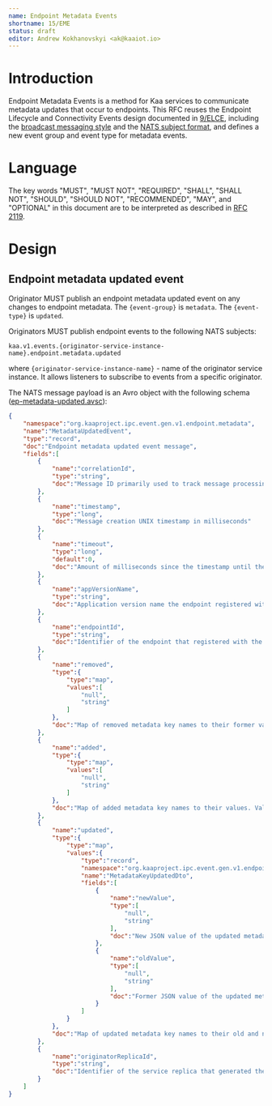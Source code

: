 ```yaml
---
name: Endpoint Metadata Events
shortname: 15/EME
status: draft
editor: Andrew Kokhanovskyi <ak@kaaiot.io>
---
```


<!-- toc -->


# Introduction

Endpoint Metadata Events is a method for Kaa services to communicate metadata updates that occur to endpoints.
This RFC reuses the Endpoint Lifecycle and Connectivity Events design documented in [9/ELCE](/0009/README.md), including the [broadcast messaging style](/0003/README.md#broadcast-messaging) and the [NATS subject format](/0009/README.md#nats-subject-format), and defines a new event group and event type for metadata events.


# Language

The key words "MUST", "MUST NOT", "REQUIRED", "SHALL", "SHALL NOT", "SHOULD", "SHOULD NOT", "RECOMMENDED", "MAY", and "OPTIONAL" in this document are to be interpreted as described in [RFC 2119](https://tools.ietf.org/html/rfc2119).


# Design

## Endpoint metadata updated event

Originator MUST publish an endpoint metadata updated event on any changes to endpoint metadata.
The `{event-group}` is `metadata`.
The `{event-type}` is `updated`.

Originators MUST publish endpoint events to the following NATS subjects:

```
kaa.v1.events.{originator-service-instance-name}.endpoint.metadata.updated
```
where `{originator-service-instance-name}` - name of the originator service instance.
It allows listeners to subscribe to events from a specific originator.

The NATS message payload is an Avro object with the following schema ([ep-metadata-updated.avsc](./ep-metadata-updated.avsc)):
```json
{
    "namespace":"org.kaaproject.ipc.event.gen.v1.endpoint.metadata",
    "name":"MetadataUpdatedEvent",
    "type":"record",
    "doc":"Endpoint metadata updated event message",
    "fields":[
        {
            "name":"correlationId",
            "type":"string",
            "doc":"Message ID primarily used to track message processing across services"
        },
        {
            "name":"timestamp",
            "type":"long",
            "doc":"Message creation UNIX timestamp in milliseconds"
        },
        {
            "name":"timeout",
            "type":"long",
            "default":0,
            "doc":"Amount of milliseconds since the timestamp until the message expires. Value of 0 is reserved to indicate no expiration."
        },
        {
            "name":"appVersionName",
            "type":"string",
            "doc":"Application version name the endpoint registered with"
        },
        {
            "name":"endpointId",
            "type":"string",
            "doc":"Identifier of the endpoint that registered with the server"
        },
        {
            "name":"removed",
            "type":{
                "type":"map",
                "values":[
                    "null",
                    "string"
                ]
            },
            "doc":"Map of removed metadata key names to their former values. Value null is used to represent a null JSON."
        },
        {
            "name":"added",
            "type":{
                "type":"map",
                "values":[
                    "null",
                    "string"
                ]
            },
            "doc":"Map of added metadata key names to their values. Value null is used to represent a null JSON."
        },
        {
            "name":"updated",
            "type":{
                "type":"map",
                "values":{
                    "type":"record",
                    "namespace":"org.kaaproject.ipc.event.gen.v1.endpoint.metadata",
                    "name":"MetadataKeyUpdatedDto",
                    "fields":[
                        {
                            "name":"newValue",
                            "type":[
                                "null",
                                "string"
                            ],
                            "doc":"New JSON value of the updated metadata key. Value null is used to represent a null JSON."
                        },
                        {
                            "name":"oldValue",
                            "type":[
                                "null",
                                "string"
                            ],
                            "doc":"Former JSON value of the updated metadata key. Value null is used to represent a null JSON."
                        }
                    ]
                }
            },
            "doc":"Map of updated metadata key names to their old and new values"
        },
        {
            "name":"originatorReplicaId",
            "type":"string",
            "doc":"Identifier of the service replica that generated the event"
        }
    ]
}
```
